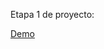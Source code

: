 Etapa 1 de proyecto:

<a href="http://examples.southcentralus.cloudapp.azure.com/minipython">Demo</a>
